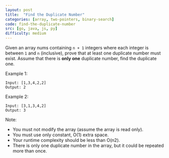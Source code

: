 ```yaml
---
layout: post
title:  "Find the Duplicate Number"
categories: [array, two-pointers, binary-search]
code: find-the-duplicate-number
src: [go, java, js, py]
difficulty: medium
---
```


Given an array nums containing `n + 1` integers where each integer is between `1` and `n` (inclusive), prove that at least one duplicate number must exist. Assume that there is **only one** duplicate number, find the duplicate one.

Example 1:
```
Input: [1,3,4,2,2]
Output: 2
```

Example 2:
```
Input: [3,1,3,4,2]
Output: 3
```

Note:

+ You must not modify the array (assume the array is read only).
+ You must use only constant, O(1) extra space.
+ Your runtime complexity should be less than O(n2).
+ There is only one duplicate number in the array, but it could be repeated more than once.
